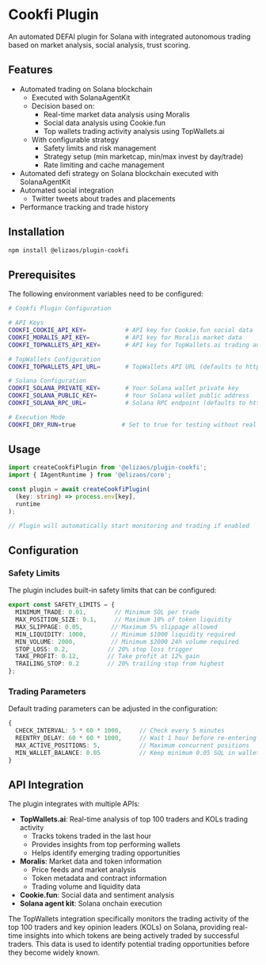 # Cookfi Plugin

An automated DEFAI plugin for Solana with integrated autonomous trading based on market analysis, social analysis, trust scoring.

## Features

- Automated trading on Solana blockchain
  - Executed with SolanaAgentKit
  - Decision based on:
    - Real-time market data analysis using Moralis
    - Social data analysis using Cookie.fun
    - Top wallets trading activity analysis using TopWallets.ai
  - With configurable strategy 
    - Safety limits and risk management
    - Strategy setup (min marketcap, min/max invest by day/trade)
    - Rate limiting and cache management
- Automated defi strategy on Solana blockchain executed with SolanaAgentKit
- Automated social integration
  - Twitter tweets about trades and placements
- Performance tracking and trade history

## Installation

```bash
npm install @elizaos/plugin-cookfi
```

## Prerequisites

The following environment variables need to be configured:

```bash
# Cookfi Plugin Configuration

# API Keys
COOKFI_COOKIE_API_KEY=           # API key for Cookie.fun social data
COOKFI_MORALIS_API_KEY=          # API key for Moralis market data
COOKFI_TOPWALLETS_API_KEY=       # API key for TopWallets.ai trading analysis

# TopWallets Configuration
COOKFI_TOPWALLETS_API_URL=       # TopWallets API URL (defaults to https://www.topwallets.ai)

# Solana Configuration
COOKFI_SOLANA_PRIVATE_KEY=       # Your Solana wallet private key
COOKFI_SOLANA_PUBLIC_KEY=        # Your Solana wallet public address
COOKFI_SOLANA_RPC_URL=           # Solana RPC endpoint (defaults to https://api.mainnet-beta.solana.com)

# Execution Mode
COOKFI_DRY_RUN=true             # Set to true for testing without real transactions
```

## Usage

```typescript
import createCookfiPlugin from '@elizaos/plugin-cookfi';
import { IAgentRuntime } from '@elizaos/core';

const plugin = await createCookfiPlugin(
  (key: string) => process.env[key],
  runtime
);

// Plugin will automatically start monitoring and trading if enabled
```

## Configuration

### Safety Limits

The plugin includes built-in safety limits that can be configured:

```typescript
export const SAFETY_LIMITS = {
  MINIMUM_TRADE: 0.01,        // Minimum SOL per trade
  MAX_POSITION_SIZE: 0.1,     // Maximum 10% of token liquidity
  MAX_SLIPPAGE: 0.05,        // Maximum 5% slippage allowed
  MIN_LIQUIDITY: 1000,       // Minimum $1000 liquidity required
  MIN_VOLUME: 2000,          // Minimum $2000 24h volume required
  STOP_LOSS: 0.2,           // 20% stop loss trigger
  TAKE_PROFIT: 0.12,        // Take profit at 12% gain
  TRAILING_STOP: 0.2        // 20% trailing stop from highest
};
```

### Trading Parameters

Default trading parameters can be adjusted in the configuration:

```typescript
{
  CHECK_INTERVAL: 5 * 60 * 1000,     // Check every 5 minutes
  REENTRY_DELAY: 60 * 60 * 1000,     // Wait 1 hour before re-entering
  MAX_ACTIVE_POSITIONS: 5,           // Maximum concurrent positions
  MIN_WALLET_BALANCE: 0.05           // Keep minimum 0.05 SOL in wallet
}
```

## API Integration

The plugin integrates with multiple APIs:

- **TopWallets.ai**: Real-time analysis of top 100 traders and KOLs trading activity
  - Tracks tokens traded in the last hour
  - Provides insights from top performing wallets
  - Helps identify emerging trading opportunities
- **Moralis**: Market data and token information
  - Price feeds and market analysis
  - Token metadata and contract information
  - Trading volume and liquidity data
- **Cookie.fun**: Social data and sentiment analysis
- **Solana agent kit**: Solana onchain execution

The TopWallets integration specifically monitors the trading activity of the top 100 traders and key opinion leaders (KOLs) on Solana, providing real-time insights into which tokens are being actively traded by successful traders. This data is used to identify potential trading opportunities before they become widely known.
